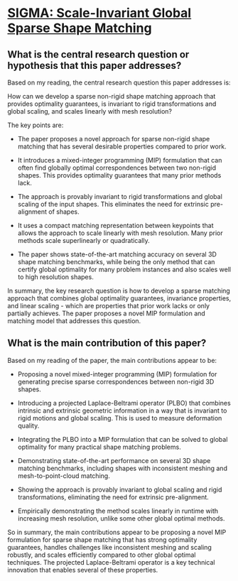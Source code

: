 # [SIGMA: Scale-Invariant Global Sparse Shape Matching](https://arxiv.org/abs/2308.08393)

## What is the central research question or hypothesis that this paper addresses?

 Based on my reading, the central research question this paper addresses is: 

How can we develop a sparse non-rigid shape matching approach that provides optimality guarantees, is invariant to rigid transformations and global scaling, and scales linearly with mesh resolution?

The key points are:

- The paper proposes a novel approach for sparse non-rigid shape matching that has several desirable properties compared to prior work. 

- It introduces a mixed-integer programming (MIP) formulation that can often find globally optimal correspondences between two non-rigid shapes. This provides optimality guarantees that many prior methods lack.

- The approach is provably invariant to rigid transformations and global scaling of the input shapes. This eliminates the need for extrinsic pre-alignment of shapes.

- It uses a compact matching representation between keypoints that allows the approach to scale linearly with mesh resolution. Many prior methods scale superlinearly or quadratically.

- The paper shows state-of-the-art matching accuracy on several 3D shape matching benchmarks, while being the only method that can certify global optimality for many problem instances and also scales well to high resolution shapes.

In summary, the key research question is how to develop a sparse matching approach that combines global optimality guarantees, invariance properties, and linear scaling - which are properties that prior work lacks or only partially achieves. The paper proposes a novel MIP formulation and matching model that addresses this question.


## What is the main contribution of this paper?

 Based on my reading of the paper, the main contributions appear to be:

- Proposing a novel mixed-integer programming (MIP) formulation for generating precise sparse correspondences between non-rigid 3D shapes. 

- Introducing a projected Laplace-Beltrami operator (PLBO) that combines intrinsic and extrinsic geometric information in a way that is invariant to rigid motions and global scaling. This is used to measure deformation quality.

- Integrating the PLBO into a MIP formulation that can be solved to global optimality for many practical shape matching problems. 

- Demonstrating state-of-the-art performance on several 3D shape matching benchmarks, including shapes with inconsistent meshing and mesh-to-point-cloud matching.

- Showing the approach is provably invariant to global scaling and rigid transformations, eliminating the need for extrinsic pre-alignment.

- Empirically demonstrating the method scales linearly in runtime with increasing mesh resolution, unlike some other global optimal methods.

So in summary, the main contributions appear to be proposing a novel MIP formulation for sparse shape matching that has strong optimality guarantees, handles challenges like inconsistent meshing and scaling robustly, and scales efficiently compared to other global optimal techniques. The projected Laplace-Beltrami operator is a key technical innovation that enables several of these properties.
